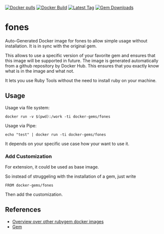 [![Docker pulls](https://img.shields.io/docker/pulls/rubygem/fones.svg)](https://hub.docker.com/r/rubygem/fones/)
[![Docker Build](https://img.shields.io/docker/automated/rubygem/fones.svg)](https://hub.docker.com/r/rubygem/fones/)
[![Latest Tag](https://img.shields.io/github/tag/docker-rubygem/fones.svg)](https://hub.docker.com/r/rubygem/fones/)
[![Gem Downloads](https://img.shields.io/gem/dt/fones.svg)](https://rubygems.org/gems/fones/)
# fones

Auto-Generated Docker image for fones to allow simple usage without installation.
It is in sync with the original gem.

This allows to use a specific version of your favorite gem and ensures that this image will be supported in future.
The image is generated automatically from a github repository by Docker Hub.
This ensures that you exactly know what is in the image and what not.

It lets you use Ruby Tools without the need to install ruby on your machine.

## Usage

Usage via file system:

`docker run -v $(pwd):/work -ti docker-gems/fones`

Usage via Pipe:

`echo "test" | docker run -ti docker-gems/fones`

It depends on your specific use case how your want to use it.

### Add Customization

For extension, it could be used as base image.

So instead of struggeling with the installation of a gem, just write

`FROM docker-gems/fones`

Then add the customization.

## References

 - [Overview over other rubygem docker images](https://github.com/thinkbot/docker-rubygem)
 - [Gem](https://rubygems.org/gems/fones/)
